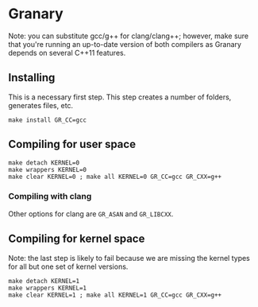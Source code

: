 Granary
=======

Note: you can substitute gcc/g++ for clang/clang++; however, make sure that
you're running an up-to-date version of both compilers as Granary depends on
several C++11 features.

Installing
----------
This is a necessary first step. This step creates a number of folders, generates
files, etc.

```basemake
make install GR_CC=gcc
```

Compiling for user space
------------------------

```basemake
make detach KERNEL=0
make wrappers KERNEL=0
make clear KERNEL=0 ; make all KERNEL=0 GR_CC=gcc GR_CXX=g++
```

### Compiling with clang
Other options for clang are `GR_ASAN` and `GR_LIBCXX`.

Compiling for kernel space
--------------------------
Note: the last step is likely to fail because we are missing the kernel types
for all but one set of kernel versions.

```basemake
make detach KERNEL=1
make wrappers KERNEL=1
make clear KERNEL=1 ; make all KERNEL=1 GR_CC=gcc GR_CXX=g++
```
